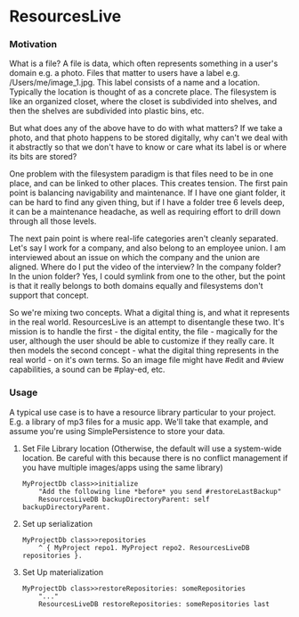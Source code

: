 # ResourcesLive

### Motivation
What is a file? A file is data, which often represents something in a user's domain e.g. a photo. Files that matter to users have a label e.g. /Users/me/image_1.jpg. This label consists of a name and a location. Typically the location is thought of as a concrete place. The filesystem is like an organized closet, where the closet is subdivided into shelves, and then the shelves are subdivided into plastic bins, etc.

But what does any of the above have to do with what matters? If we take a photo, and that photo happens to be stored digitally, why can't we deal with it abstractly so that we don't have to know or care what its label is or where its bits are stored?

One problem with the filesystem paradigm is that files need to be in one place, and can be linked to other places. This creates tension. The first pain point is balancing navigability and maintenance. If I have one giant folder, it can be hard to find any given thing, but if I have a folder tree 6 levels deep, it can be a maintenance headache, as well as requiring effort to drill down through all those levels.

The next pain point is where real-life categories aren't cleanly separated. Let's say I work for a company, and also belong to an employee union. I am interviewed about an issue on which the company and the union are aligned. Where do I put the video of the interview? In the company folder? In the union folder? Yes, I could symlink from one to the other, but the point is that it really belongs to both domains equally and filesystems don't support that concept.

So we're mixing two concepts. What a digital thing is, and what it represents in the real world. ResourcesLive is an attempt to disentangle these two. It's mission is to handle the first - the digital entity, the file - magically for the user, although the user should be able to customize if they really care. It then models the second concept - what the digital thing represents in the real world - on it's own terms. So an image file might have #edit and #view capabilities, a sound can be #play-ed, etc.

### Usage
A typical use case is to have a resource library particular to your project. E.g. a library of mp3 files for a music app. We'll take that example, and assume you're using SimplePersistence to store your data.

1. Set File Library location (Otherwise, the default will use a system-wide location. Be careful with this because there is no conflict management if you have multiple images/apps using the same library)

    ```
    MyProjectDb class>>initialize
    	"Add the following line *before* you send #restoreLastBackup"
    	ResourcesLiveDB backupDirectoryParent: self backupDirectoryParent.
    ```
2. Set up serialization

    ```
    MyProjectDb class>>repositories
    	^ { MyProject repo1. MyProject repo2. ResourcesLiveDB repositories }.
    ```
3. Set Up materialization

    ```
    MyProjectDb class>>restoreRepositories: someRepositories
    	"..."
    	ResourcesLiveDB restoreRepositories: someRepositories last
    ```
